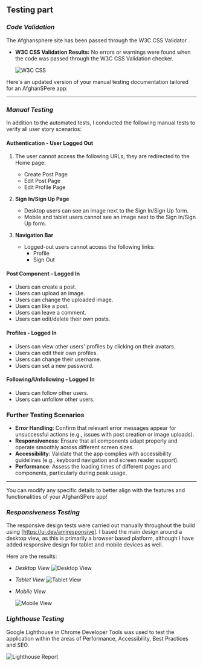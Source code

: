 ## Testing part
### _Code Validation_
The Afghansphere site has been passed through the W3C CSS Validator .

* **W3C CSS Validation Results:**
 No errors or warnings were found when the code was passed through the W3C CSS Validation checker.
  
  ![W3C CSS](docs/images/w3c.PNG)



Here's an updated version of your manual testing documentation tailored for an AfghanSPere app:

---

### _Manual Testing_

In addition to the automated tests, I conducted the following manual tests to verify all user story scenarios:

#### **Authentication - User Logged Out**
1. The user cannot access the following URLs; they are redirected to the Home page:
   - Create Post Page
   - Edit Post Page
   - Edit Profile Page

2. **Sign In/Sign Up Page**
   - Desktop users can see an image next to the Sign In/Sign Up form.
   - Mobile and tablet users cannot see an image next to the Sign In/Sign Up form.

3. **Navigation Bar**
   - Logged-out users cannot access the following links:
     - Profile
     - Sign Out

#### **Post Component - Logged In**
- Users can create a post.
- Users can upload an image.
- Users can change the uploaded image.
- Users can like a post.
- Users can leave a comment.
- Users can edit/delete their own posts.

#### **Profiles - Logged In**
- Users can view other users' profiles by clicking on their avatars.
- Users can edit their own profiles.
- Users can change their username.
- Users can set a new password.

#### **Following/Unfollowing - Logged In**
- Users can follow other users.
- Users can unfollow other users.

### **Further Testing Scenarios**
- **Error Handling**: Confirm that relevant error messages appear for unsuccessful actions (e.g., issues with post creation or image uploads).
- **Responsiveness**: Ensure that all components adapt properly and operate smoothly across different screen sizes.
- **Accessibility**: Validate that the app complies with accessibility guidelines (e.g., keyboard navigation and screen reader support).
- **Performance**: Assess the loading times of different pages and components, particularly during peak usage.

---

You can modify any specific details to better align with the features and functionalities of your AfghanSPere app!


### _Responsiveness Testing_
The responsive design tests were carried out manually throughout the build using [https://ui.dev/amiresponsive]. I based the main design around a desktop view, as this is primarily a browser based platform, although I have added responsive design for tablet and mobile devices as well.

Here are the results:

*  _Desktop View_
    ![Desktop View](docs/images/hpmepage.PNG)

*  _Tablet View_
    ![Tablet View](docs/images/tablet.PNG)

*  _Mobile View_

    ![Mobile View](docs/images/phone.PNG)


### _Lighthouse Testing_
Google Lighthouse in Chrome Developer Tools was used to test the application within the areas of Performance, Accessibility, Best Practices and SEO.

![Lighthouse Report](docs/images/ligthouse.PNG)
